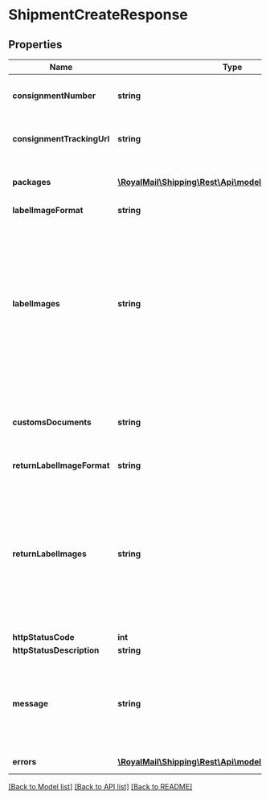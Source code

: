 # ShipmentCreateResponse

## Properties
Name | Type | Description | Notes
------------ | ------------- | ------------- | -------------
**consignmentNumber** | **string** | Consignment Number&lt;br /&gt;Only populated for services that support Multi-Packages | [optional] 
**consignmentTrackingUrl** | **string** | Consignment Tracking URL&lt;br /&gt;Only populated for services that support Multi-Packages | [optional] 
**packages** | [**\RoyalMail\Shipping\Rest\Api\models\PackageResponse[]**](PackageResponse.md) | Packages&lt;br /&gt;Details each package tracking information and Unique Id. | [optional] 
**labelImageFormat** | **string** | Label Image Format | [optional] 
**labelImages** | **string** | Label Images&lt;br /&gt;Any labels that have been created as a result of the request.&lt;br /&gt;Depends on Label Image Format.&lt;br /&gt;            &lt;br /&gt;**PDF**&lt;br /&gt;Base 64 encoded PDF&lt;br /&gt;            &lt;br /&gt;**PNG**&lt;br /&gt;Base 64 encoded PNG&lt;br /&gt;            &lt;br /&gt;**ZPL 300 / 203 dpi**&lt;br /&gt;Base 64 encoded PRN (text file)&lt;br /&gt;            &lt;br /&gt;**Data stream**&lt;br /&gt;Not Included - see Packages for Data Stream responses | [optional] 
**customsDocuments** | **string** | Customs Documents&lt;br /&gt;Base 64 encoded PDF&lt;br /&gt;Any customs documents that have been created as a result of the request. | [optional] 
**returnLabelImageFormat** | **string** | Return Label Image Format | [optional] 
**returnLabelImages** | **string** | Return Label Images&lt;br /&gt;Any return labels that have been created as a result of the request and label option settings.&lt;br /&gt;Depends on ReturnLabelImageFormat.&lt;br /&gt;            &lt;br /&gt;**PDF**&lt;br /&gt;Base 64 encoded PDF&lt;br /&gt;            &lt;br /&gt;**PNG**&lt;br /&gt;Base 64 encoded PNG&lt;br /&gt;            &lt;br /&gt;**ZPL 300 / 203 dpi**&lt;br /&gt;Base 64 encoded PRN (text file) | [optional] 
**httpStatusCode** | **int** | HTTP Status Code | 
**httpStatusDescription** | **string** | HTTP Status Description | 
**message** | **string** | Message&lt;br /&gt;Successful response may include a success message.&lt;br /&gt;Failure responses will have general reason as to why. Further details may be contained in the list of errors. | [optional] 
**errors** | [**\RoyalMail\Shipping\Rest\Api\models\ErrorDetail[]**](ErrorDetail.md) | Errors&lt;br /&gt;Details about why a request failed. | [optional] 

[[Back to Model list]](../README.md#documentation-for-models) [[Back to API list]](../README.md#documentation-for-api-endpoints) [[Back to README]](../README.md)

